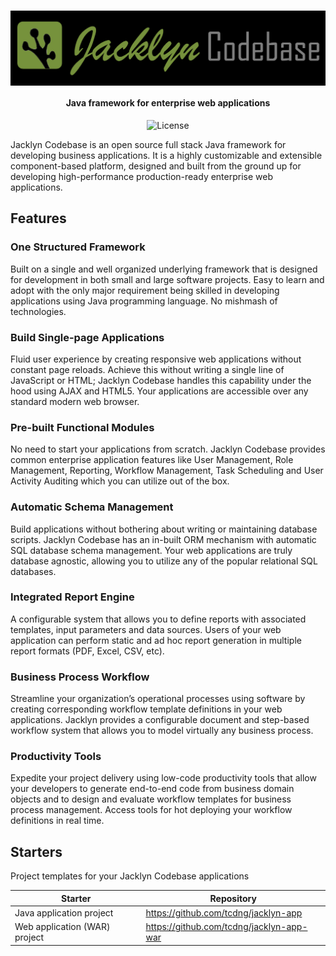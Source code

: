 <h1 align="center"><img src="doc/images/jacklyncodebase.png" alt="Jacklyn Codebase" width="600" align="center"></h1>  

<h4 align="center">Java framework for enterprise web applications</h4>
  
<p align="center">
<img src="https://img.shields.io/github/license/tcdng/jacklyn-codebase?color=blue" alt="License" title="">
</p>

Jacklyn Codebase is an open source full stack Java framework for developing business applications. It is a highly customizable and extensible component-based platform, designed and built from the ground up for developing high-performance production-ready enterprise web applications.

## Features

### One Structured Framework

Built on a single and well organized underlying framework that is designed for development in both small and large software projects. Easy to learn and adopt with the only major requirement being skilled in developing applications using Java programming language. No mishmash of technologies.

### Build Single-page Applications

Fluid user experience by creating responsive web applications without constant page reloads. Achieve this without writing a single line of JavaScript or HTML; Jacklyn Codebase handles this capability under the hood using AJAX and HTML5. Your applications are accessible over any standard modern web browser.

### Pre-built Functional Modules

No need to start your applications from scratch. Jacklyn Codebase provides common enterprise application features like User Management,  Role Management, Reporting, Workflow Management, Task Scheduling and User Activity Auditing which you can utilize out of the box.

### Automatic Schema Management

Build applications without bothering about writing or maintaining database scripts. Jacklyn Codebase has an in-built ORM mechanism with automatic SQL database schema management. Your web applications are truly database agnostic, allowing you to utilize any of the popular relational SQL databases.

### Integrated Report Engine

A configurable system that allows you to define reports with associated templates, input parameters and data sources. Users of your web application can perform static and ad hoc report generation in multiple report formats (PDF, Excel, CSV, etc).

### Business Process Workflow

Streamline your organization’s operational processes using software by creating corresponding workflow template definitions in your web applications. Jacklyn provides a configurable document and step-based workflow system that allows you to model virtually any business process.

### Productivity Tools

Expedite your project delivery using low-code productivity tools that allow your developers to generate end-to-end code from business domain objects and to design and evaluate workflow templates for business process management. Access tools for hot deploying your workflow definitions in real time.

## Starters
Project templates for your Jacklyn Codebase applications

| Starter | Repository |
|---------|------------|
| Java application project | https://github.com/tcdng/jacklyn-app |
| Web application (WAR) project | https://github.com/tcdng/jacklyn-app-war |

